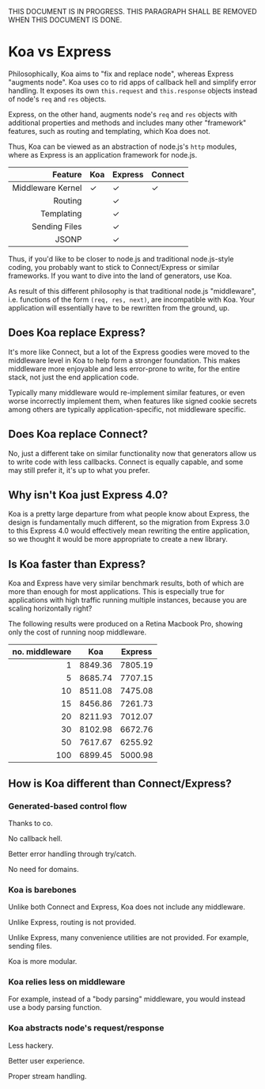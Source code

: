 THIS DOCUMENT IS IN PROGRESS. THIS PARAGRAPH SHALL BE REMOVED WHEN THIS DOCUMENT IS DONE.

# Koa vs Express

  Philosophically, Koa aims to "fix and replace node", whereas Express "augments node". 
  Koa uses co to rid apps of callback hell and simplify error handling.
  It exposes its own `this.request` and `this.response` objects instead of node's `req` and `res` objects.
  
  Express, on the other hand, augments node's `req` and `res` objects with additional properties and methods 
  and includes many other "framework" features, such as routing and templating, which Koa does not.
  
  Thus, Koa can be viewed as an abstraction of node.js's `http` modules, where as Express is an application framework for node.js.

| Feature           | Koa | Express | Connect |
|------------------:|-----|---------|---------|
| Middleware Kernel | ✓   | ✓       | ✓       |
| Routing           |     | ✓       |         |
| Templating        |     | ✓       |         |
| Sending Files     |     | ✓       |         |
| JSONP             |     | ✓       |         |


  Thus, if you'd like to be closer to node.js and traditional node.js-style coding, you probably want to stick to Connect/Express or similar frameworks. 
  If you want to dive into the land of generators, use Koa.

  As result of this different philosophy is that traditional node.js "middleware", i.e. functions of the form `(req, res, next)`, are incompatible with Koa. Your application will essentially have to be rewritten from the ground, up.

## Does Koa replace Express?

  It's more like Connect, but a lot of the Express goodies
  were moved to the middleware level in Koa to help form
  a stronger foundation. This makes middleware more enjoyable
  and less error-prone to write, for the entire stack, not
  just the end application code.

  Typically many middleware would
  re-implement similar features, or even worse incorrectly implement them,
  when features like signed cookie secrets among others are typically application-specific,
  not middleware specific.

## Does Koa replace Connect?

  No, just a different take on similar functionality
  now that generators allow us to write code with less
  callbacks. Connect is equally capable, and some may still prefer it,
  it's up to what you prefer.

## Why isn't Koa just Express 4.0?

  Koa is a pretty large departure from what people know about Express,
  the design is fundamentally much different, so the migration from
  Express 3.0 to this Express 4.0 would effectively mean rewriting
  the entire application, so we thought it would be more appropriate
  to create a new library.

## Is Koa faster than Express?

Koa and Express have very similar benchmark results, both of which are more than enough for most applications. This is especially true for applications with high traffic running multiple instances, because you are scaling horizontally right?

The following results were produced on a Retina Macbook Pro, showing only the cost of running noop middleware.

| no. middleware | Koa     | Express |
| --------------:| ------- | ------- |
|              1 | 8849.36 | 7805.19 |
|              5 | 8685.74 | 7707.15 |
|             10 | 8511.08 | 7475.08 |
|             15 | 8456.86 | 7261.73 |
|             20 | 8211.93 | 7012.07 |
|             30 | 8102.98 | 6672.76 |
|             50 | 7617.67 | 6255.92 |
|            100 | 6899.45 | 5000.98 |

## How is Koa different than Connect/Express?

### Generated-based control flow

  Thanks to co.

  No callback hell.

  Better error handling through try/catch.

  No need for domains.

### Koa is barebones

  Unlike both Connect and Express, Koa does not include any middleware.

  Unlike Express, routing is not provided.

  Unlike Express, many convenience utilities are not provided. For example, sending files.

  Koa is more modular.

### Koa relies less on middleware

  For example, instead of a "body parsing" middleware, you would instead use a body parsing function.

### Koa abstracts node's request/response

  Less hackery.
  
  Better user experience.

  Proper stream handling.
